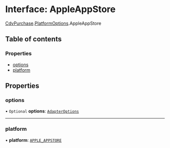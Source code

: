 # Interface: AppleAppStore

[CdvPurchase](../modules/CdvPurchase.md).[PlatformOptions](../modules/CdvPurchase.PlatformOptions.md).AppleAppStore

## Table of contents

### Properties

- [options](CdvPurchase.PlatformOptions.AppleAppStore.md#options)
- [platform](CdvPurchase.PlatformOptions.AppleAppStore.md#platform)

## Properties

### options

• `Optional` **options**: [`AdapterOptions`](CdvPurchase.AppleAppStore.AdapterOptions.md)

___

### platform

• **platform**: [`APPLE_APPSTORE`](../enums/CdvPurchase.Platform.md#apple_appstore)
